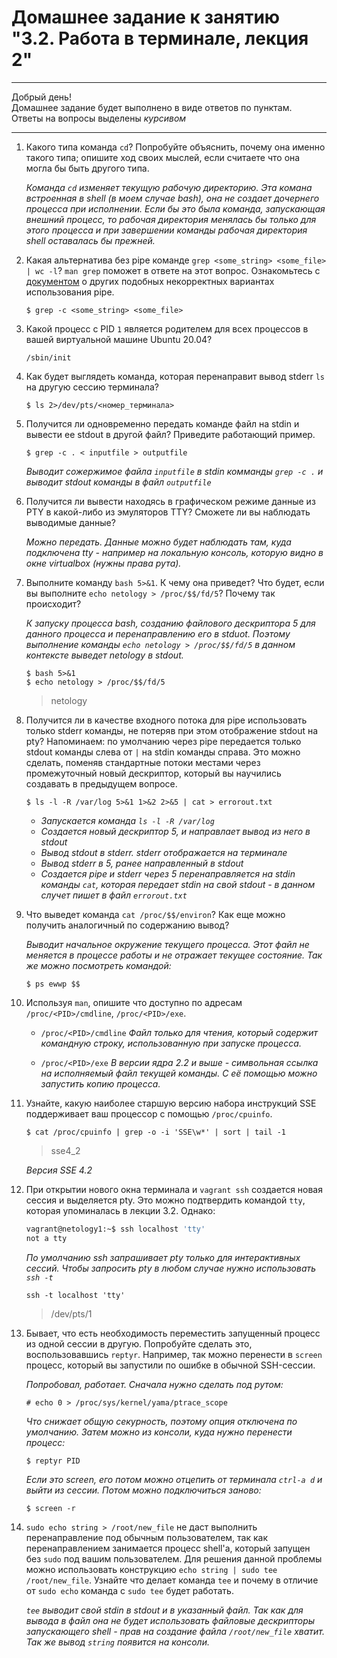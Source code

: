 # Домашнее задание к занятию "3.2. Работа в терминале, лекция 2"

---

Добрый день!  
Домашнее задание будет выполнено в виде ответов по пунктам.  
Ответы на вопросы выделены *курсивом*

---

1. Какого типа команда `cd`? Попробуйте объяснить, почему она именно такого типа; опишите ход своих мыслей, если считаете что она могла бы быть другого типа.

    *Команда `cd` изменяет текущую рабочую директорию. Эта комана встроенная в shell (в моем случае bash), она не создает дочернего процесса при исполнении. Если бы это была команда, запускающая внешний процесс, то рабочая директория менялась бы только для этого процесса и при завершении команды рабочая директория shell оставалась бы прежней.*

1. Какая альтернатива без pipe команде `grep <some_string> <some_file> | wc -l`? `man grep` поможет в ответе на этот вопрос. Ознакомьтесь с [документом](http://www.smallo.ruhr.de/award.html) о других подобных некорректных вариантах использования pipe.

    `$ grep -c <some_string> <some_file>`

1. Какой процесс с PID `1` является родителем для всех процессов в вашей виртуальной машине Ubuntu 20.04?

    `/sbin/init`

1. Как будет выглядеть команда, которая перенаправит вывод stderr `ls` на другую сессию терминала?

    `$ ls 2>/dev/pts/<номер_терминала>`

1. Получится ли одновременно передать команде файл на stdin и вывести ее stdout в другой файл? Приведите работающий пример.

    `$ grep -c . < inputfile > outputfile`

    *Выводит сожержимое файла `inputfile` в stdin комманды `grep -c .` и выводит stdout команды в файл `outputfile`*

1. Получится ли вывести находясь в графическом режиме данные из PTY в какой-либо из эмуляторов TTY? Сможете ли вы наблюдать выводимые данные?

    *Можно передать. Данные можно будет наблюдать там, куда подключена tty - например на локальную консоль, которую видно в окне virtualbox (нужны права рута).*

1. Выполните команду `bash 5>&1`. К чему она приведет? Что будет, если вы выполните `echo netology > /proc/$$/fd/5`? Почему так происходит?

    *К запуску процесса bash, созданию файлового дескриптора 5 для данного процесса и перенаправлению его в stduot. Поэтому выполнение команды `echo netology > /proc/$$/fd/5` в данном контексте выведет netology в stdout.*

    `$ bash 5>&1`  
    `$ echo netology > /proc/$$/fd/5`

    >netology

1. Получится ли в качестве входного потока для pipe использовать только stderr команды, не потеряв при этом отображение stdout на pty? Напоминаем: по умолчанию через pipe передается только stdout команды слева от `|` на stdin команды справа.
Это можно сделать, поменяв стандартные потоки местами через промежуточный новый дескриптор, который вы научились создавать в предыдущем вопросе.

    `$ ls -l -R /var/log 5>&1 1>&2 2>&5 | cat > errorout.txt`

    - *Запускается команда `ls -l -R /var/log`*  
    - *Создается новый дескриптор 5, и направлает вывод из него в stdout*  
    - *Вывод stdout в stderr. stderr отображается на терминале*  
    - *Вывод stderr в 5, ранее направленный в stdout*  
    - *Создается pipe и stderr через 5 перенаправляется на stdin команды `cat`, которая передает stdin на свой stdout - в данном случет пишет в файл `errorout.txt`*

1. Что выведет команда `cat /proc/$$/environ`? Как еще можно получить аналогичный по содержанию вывод?

    *Выводит начальное окружение текущего процесса. Этот файл не меняется в процессе работы и не отражает текущее состояние. Так же можно посмотреть командой:*

    `$ ps ewwp $$`

1. Используя `man`, опишите что доступно по адресам `/proc/<PID>/cmdline`, `/proc/<PID>/exe`.

    - `/proc/<PID>/cmdline`	*Файл только для чтения, который содержит командную строку, использованную при запуске процесса.*

    - `/proc/<PID>/exe`		*В версии ядра 2.2 и выше - символьная ссылка на исполняемый файл текущей команды. С её помощью можно запустить копию процесса.*

1. Узнайте, какую наиболее старшую версию набора инструкций SSE поддерживает ваш процессор с помощью `/proc/cpuinfo`.

    `$ cat /proc/cpuinfo | grep -o -i 'SSE\w*' | sort | tail -1`

    >sse4_2

    *Версия SSE 4.2*

1. При открытии нового окна терминала и `vagrant ssh` создается новая сессия и выделяется pty. Это можно подтвердить командой `tty`, которая упоминалась в лекции 3.2. Однако:

    ```bash
	vagrant@netology1:~$ ssh localhost 'tty'
	not a tty
    ```

    *По умолчанию ssh запрашивает pty только для интерактивных сессий. Чтобы запросить pty в любом случае нужно использовать `ssh -t`*

    `ssh -t localhost 'tty'`

    >/dev/pts/1

1. Бывает, что есть необходимость переместить запущенный процесс из одной сессии в другую. Попробуйте сделать это, воспользовавшись `reptyr`. Например, так можно перенести в `screen` процесс, который вы запустили по ошибке в обычной SSH-сессии.

    *Попробовал, работает. Сначала нужно сделать под рутом:*

    `# echo 0 > /proc/sys/kernel/yama/ptrace_scope`

    *Что снижает общую секурность, поэтому опция отключена по умолчанию. Затем можно из консоли, куда нужно перенести процесс:*

    `$ reptyr PID`

    *Если это screen, его потом можно отцепить от терминала `ctrl-a d` и выйти из сессии. Потом можно подключиться заново:*

    `$ screen -r`

1. `sudo echo string > /root/new_file` не даст выполнить перенаправление под обычным пользователем, так как перенаправлением занимается процесс shell'а, который запущен без `sudo` под вашим пользователем. Для решения данной проблемы можно использовать конструкцию `echo string | sudo tee /root/new_file`. Узнайте что делает команда `tee` и почему в отличие от `sudo echo` команда с `sudo tee` будет работать.

    *`tee` выводит свой stdin в stdout и в указанный файл. Так как для вывода в файл она не будет использовать файловые дескрипторы запускающего shell - прав на создание файла `/root/new_file` хватит. Так же вывод `string` появится на консоли.*
